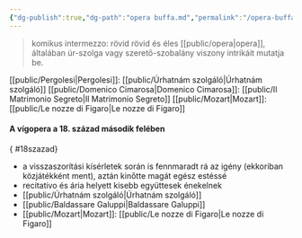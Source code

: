 ```yaml
---
{"dg-publish":true,"dg-path":"opera buffa.md","permalink":"/opera-buffa/"}
---
```


> komikus intermezzo: rövid
> rövid és éles [[public/opera\|opera]], általában úr-szolga vagy szerető-szobalány viszony intrikáit mutatja be.

[[public/Pergolesi\|Pergolesi]]: [[public/Úrhatnám szolgáló\|Úrhatnám szolgáló]]
[[public/Domenico Cimarosa\|Domenico Cimarosa]]: [[public/Il Matrimonio Segreto\|Il Matrimonio Segreto]]
[[public/Mozart\|Mozart]]: [[public/Le nozze di Figaro\|Le nozze di Figaro]]

#### A vígopera a 18. század második felében
{ #18szazad}

- a visszaszorítási kísérletek során is fennmaradt rá az igény (ekkoriban közjátékként ment), aztán kinőtte magát egész estéssé
- recitativo és ária helyett kisebb együttesek énekelnek
- [[public/Úrhatnám szolgáló\|Úrhatnám szolgáló]]
- [[public/Baldassare Galuppi\|Baldassare Galuppi]]
- [[public/Mozart\|Mozart]]: [[public/Le nozze di Figaro\|Le nozze di Figaro]]